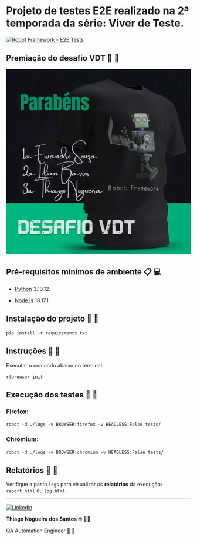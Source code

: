 # Projeto de testes E2E realizado na 2ª temporada da série: Viver de Teste.

[![Robot Framework - E2E Tests](https://github.com/thinogueiras/VDT-Season02-RobotFramework/actions/workflows/continuous-testing.yml/badge.svg)](https://github.com/thinogueiras/VDT-Season02-RobotFramework/actions/workflows/continuous-testing.yml)

## Premiação do desafio VDT 🏅 🏅

![Alt text](images/winners.jpeg)


## Pré-requisitos mínimos de ambiente 📋 💻

* [Python](https://www.python.org/downloads/) 3.10.12.

* [Node.js](https://nodejs.org/en) 18.17.1.


## Instalação do projeto 🚀 🚀

```
pip install -r requirements.txt
```

## Instruções 📢 📢

Executar o comando abaixo no terminal:

```
rfbrowser init
```

## Execução dos testes 🤖 🤖

### Firefox:

```
robot -d ./logs -v BROWSER:firefox -v HEADLESS:False tests/
```

### Chromium:

```
robot -d ./logs -v BROWSER:chromium -v HEADLESS:False tests/
```

## Relatórios 📝 📄

Verifique a pasta `logs` para visualizar os <b>relatórios</b> da execução: `report.html` ou `log.html`.

---

<a href="https://www.linkedin.com/in/thinogueiras"><img alt="Linkedin" src="https://img.shields.io/badge/-LinkedIn-blue?style=for-the-badge&logo=Linkedin&logoColor=white"></a>

<strong>Thiago Nogueira dos Santos</strong> 🤓 ✌🏻

QA Automation Engineer 🔎 🐞
